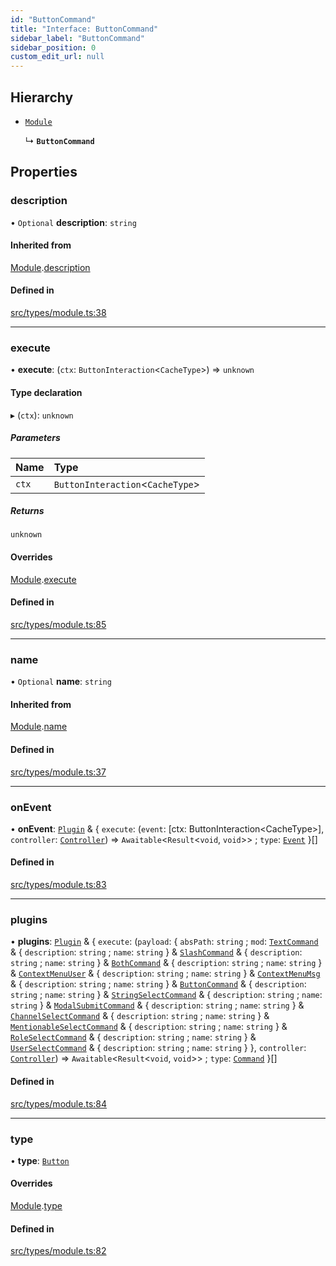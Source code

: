 ```yaml
---
id: "ButtonCommand"
title: "Interface: ButtonCommand"
sidebar_label: "ButtonCommand"
sidebar_position: 0
custom_edit_url: null
---
```


## Hierarchy

- [`Module`](Module.md)

  ↳ **`ButtonCommand`**

## Properties

### description

• `Optional` **description**: `string`

#### Inherited from

[Module](Module.md).[description](Module.md#description)

#### Defined in

[src/types/module.ts:38](https://github.com/sern-handler/handler/blob/eb2924c/src/types/module.ts#L38)

___

### execute

• **execute**: (`ctx`: `ButtonInteraction`<`CacheType`\>) => `unknown`

#### Type declaration

▸ (`ctx`): `unknown`

##### Parameters

| Name | Type |
| :------ | :------ |
| `ctx` | `ButtonInteraction`<`CacheType`\> |

##### Returns

`unknown`

#### Overrides

[Module](Module.md).[execute](Module.md#execute)

#### Defined in

[src/types/module.ts:85](https://github.com/sern-handler/handler/blob/eb2924c/src/types/module.ts#L85)

___

### name

• `Optional` **name**: `string`

#### Inherited from

[Module](Module.md).[name](Module.md#name)

#### Defined in

[src/types/module.ts:37](https://github.com/sern-handler/handler/blob/eb2924c/src/types/module.ts#L37)

___

### onEvent

• **onEvent**: [`Plugin`](Plugin.md) & { `execute`: (`event`: [ctx: ButtonInteraction<CacheType\>], `controller`: [`Controller`](Controller.md)) => `Awaitable`<`Result`<`void`, `void`\>\> ; `type`: [`Event`](../enums/PluginType.md#event)  }[]

#### Defined in

[src/types/module.ts:83](https://github.com/sern-handler/handler/blob/eb2924c/src/types/module.ts#L83)

___

### plugins

• **plugins**: [`Plugin`](Plugin.md) & { `execute`: (`payload`: { `absPath`: `string` ; `mod`: [`TextCommand`](TextCommand.md) & { `description`: `string` ; `name`: `string`  } & [`SlashCommand`](SlashCommand.md) & { `description`: `string` ; `name`: `string`  } & [`BothCommand`](BothCommand.md) & { `description`: `string` ; `name`: `string`  } & [`ContextMenuUser`](ContextMenuUser.md) & { `description`: `string` ; `name`: `string`  } & [`ContextMenuMsg`](ContextMenuMsg.md) & { `description`: `string` ; `name`: `string`  } & [`ButtonCommand`](ButtonCommand.md) & { `description`: `string` ; `name`: `string`  } & [`StringSelectCommand`](StringSelectCommand.md) & { `description`: `string` ; `name`: `string`  } & [`ModalSubmitCommand`](ModalSubmitCommand.md) & { `description`: `string` ; `name`: `string`  } & [`ChannelSelectCommand`](ChannelSelectCommand.md) & { `description`: `string` ; `name`: `string`  } & [`MentionableSelectCommand`](MentionableSelectCommand.md) & { `description`: `string` ; `name`: `string`  } & [`RoleSelectCommand`](RoleSelectCommand.md) & { `description`: `string` ; `name`: `string`  } & [`UserSelectCommand`](UserSelectCommand.md) & { `description`: `string` ; `name`: `string`  }  }, `controller`: [`Controller`](Controller.md)) => `Awaitable`<`Result`<`void`, `void`\>\> ; `type`: [`Command`](../enums/PluginType.md#command)  }[]

#### Defined in

[src/types/module.ts:84](https://github.com/sern-handler/handler/blob/eb2924c/src/types/module.ts#L84)

___

### type

• **type**: [`Button`](../enums/CommandType.md#button)

#### Overrides

[Module](Module.md).[type](Module.md#type)

#### Defined in

[src/types/module.ts:82](https://github.com/sern-handler/handler/blob/eb2924c/src/types/module.ts#L82)
